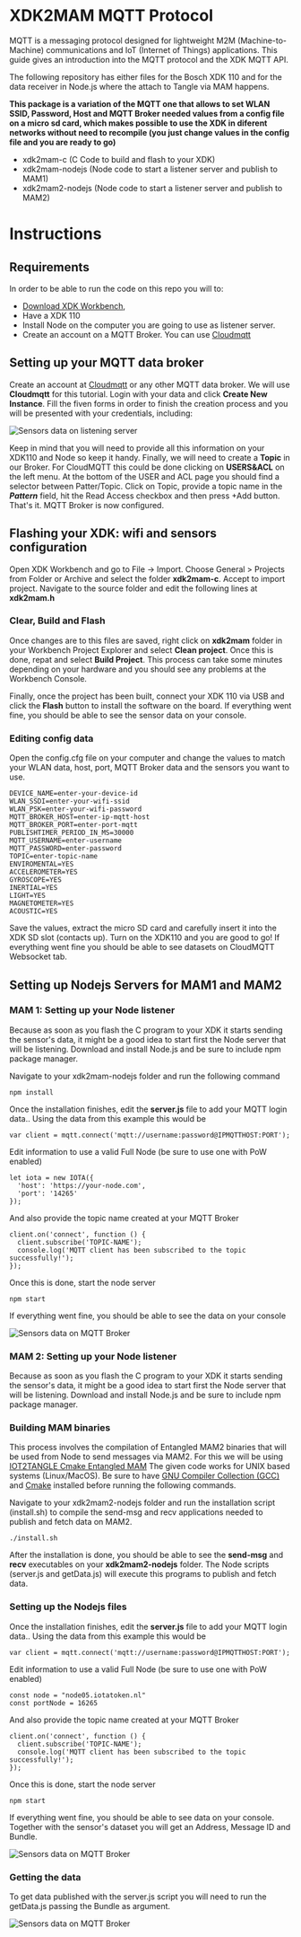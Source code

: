 # XDK2MAM MQTT Protocol
MQTT is a messaging protocol designed for lightweight M2M (Machine-to-Machine)
communications and IoT (Internet of Things) applications. This guide gives an introduction into the
MQTT protocol and the XDK MQTT API. 

The following repository has either files for the Bosch XDK 110 and for the data receiver in Node.js where the attach to Tangle via MAM happens. 

**This package is a variation of the MQTT one that allows to set WLAN SSID, Password, Host and MQTT Broker needed values from a config file on a micro sd card, which makes possible to use the XDK in diferent networks without need to recompile (you just change values in the config file and you are ready to go)**

- xdk2mam-c (C Code to build and flash to your XDK)
- xdk2mam-nodejs (Node code to start a listener server and publish to MAM1)
- xdk2mam2-nodejs (Node code to start a listener server and publish to MAM2)


# Instructions

## Requirements
In order to be able to run the code on this repo you will to:

- [Download XDK Workbench](https://xdk.bosch-connectivity.com/software-downloads), 
- Have a XDK 110 
- Install Node on the computer you are going to use as listener server.
- Create an account on a MQTT Broker. You can use [Cloudmqtt](https://customer.cloudmqtt.com/login)

## Setting up your MQTT data broker

Create an account at [Cloudmqtt](https://customer.cloudmqtt.com/login) or any other MQTT data broker. We will use **Cloudmqtt** for this tutorial. 
Login with your data and click **Create New Instance**. Fill the fiven forms in order to finish the creation process and you will be presented with your credentials, including: 

![Sensors data on listening server](https://puhal.uner.edu.ar/wp-content/uploads/Mqtt.png)

Keep in mind that you will need to provide all this information on your XDK110 and Node so keep it handy.
Finally, we will need to create a **Topic** in our Broker. For CloudMQTT this could be done clicking on **USERS&ACL** on the left menu.
At the bottom of the USER and ACL page you should find a selector between Patter/Topic. Click on Topic, provide a topic name in the ***Pattern*** field, hit the Read Access checkbox and then press +Add button.
That's it. MQTT Broker is now configured.


## Flashing your XDK: wifi and sensors configuration
Open XDK Workbench and go to File -> Import. Choose General > Projects from Folder or Archive and select the folder **xdk2mam-c**. Accept to import project. Navigate to the source folder and edit the following lines at **xdk2mam.h**

### Clear, Build and Flash
Once changes are to this files are saved, right click on **xdk2mam** folder in your Workbench Project Explorer and select **Clean project**. Once this is done, repat and select **Build Project**. This process can take some minutes depending on your hardware and you should see any problems at the Workbench Console.

Finally, once the project has been built, connect your XDK 110 via USB and click the **Flash** button to install the software on the board. If everything went fine, you should be able to see the sensor data on your console.

### Editing config data
Open the config.cfg file on your computer and change the values to match your WLAN data, host, port, MQTT Broker data and the sensors you want to use.

```
DEVICE_NAME=enter-your-device-id
WLAN_SSDI=enter-your-wifi-ssid
WLAN_PSK=enter-your-wifi-password
MQTT_BROKER_HOST=enter-ip-mqtt-host
MQTT_BROKER_PORT=enter-port-mqtt
PUBLISHTIMER_PERIOD_IN_MS=30000
MQTT_USERNAME=enter-username
MQTT_PASSWORD=enter-password
TOPIC=enter-topic-name
ENVIROMENTAL=YES
ACCELEROMETER=YES
GYROSCOPE=YES
INERTIAL=YES
LIGHT=YES
MAGNETOMETER=YES
ACOUSTIC=YES
```

Save the values, extract the micro SD card and carefully insert it into the XDK SD slot (contacts up). Turn on the XDK110 and you are good to go! If everything went fine you should be able to see datasets on CloudMQTT Websocket tab.





## Setting up Nodejs Servers for MAM1 and MAM2

### MAM 1: Setting up your Node listener
Because as soon as you flash the C program to your XDK it starts sending the sensor's data, it might be a good idea to start first the Node server that will be listening. Download and install Node.js and be sure to include npm package manager.

Navigate to your xdk2mam-nodejs folder and run the following command

```
npm install
```
Once the installation finishes, edit the **server.js** file to add your MQTT login data..
Using the data from this example this would be

```
var client = mqtt.connect('mqtt://username:password@IPMQTTHOST:PORT');
```

Edit information to use a valid Full Node (be sure to use one with PoW enabled)

```
let iota = new IOTA({
  'host': 'https://your-node.com',
  'port': '14265'
});
```
And also provide the topic name created at your MQTT Broker

```
client.on('connect', function () {
  client.subscribe('TOPIC-NAME');
  console.log('MQTT client has been subscribed to the topic successfully!');
});
```

Once this is done, start the node server

```
npm start
```
If everything went fine, you should be able to see the data on your console

![Sensors data on MQTT Broker](https://puhal.uner.edu.ar/wp-content/uploads/mqttconsole.jpg)

### MAM 2: Setting up your Node listener
Because as soon as you flash the C program to your XDK it starts sending the sensor's data, it might be a good idea to start first the Node server that will be listening. Download and install Node.js and be sure to include npm package manager.

### Building MAM binaries
This process involves the compilation of Entangled MAM2 binaries that will be used from Node to send messages via MAM2. For this we will be using [IOT2TANGLE Cmake Entangled MAM](https://github.com/iot2tangle/cmake-mam) The given code works for UNIX based systems (Linux/MacOS). Be sure to have [GNU Compiler Collection (GCC)](https://gcc.gnu.org/) and [Cmake](https://cmake.org/install/) installed before running the following commands. 

Navigate to your xdk2mam2-nodejs folder and run the installation script (install.sh) to compile the send-msg and recv applications needed to publish and fetch data on MAM2. 

```
./install.sh
```
After the installation is done, you should be able to see the **send-msg** and **recv** executables on your **xdk2mam2-nodejs** folder. The Node scripts (server.js and getData.js) will execute this programs to publish and fetch data. 

### Setting up the Nodejs files

Once the installation finishes, edit the **server.js** file to add your MQTT login data..
Using the data from this example this would be

```
var client = mqtt.connect('mqtt://username:password@IPMQTTHOST:PORT');
```

Edit information to use a valid Full Node (be sure to use one with PoW enabled)

```
const node = "node05.iotatoken.nl"
const portNode = 16265
```
And also provide the topic name created at your MQTT Broker

```
client.on('connect', function () {
  client.subscribe('TOPIC-NAME');
  console.log('MQTT client has been subscribed to the topic successfully!');
});
```

Once this is done, start the node server

```
npm start
```
If everything went fine, you should be able to see data on your console. Together with the sensor's dataset you will get an Address, Message ID and Bundle.

![Sensors data on MQTT Broker](https://xdk2mam.io/assets/images/mqtt-mam2.png)

### Getting the data
To get data published with the server.js script you will need to run the getData.js passing the Bundle as argument. 

![Sensors data on MQTT Broker](https://xdk2mam.io/assets/images/mqtt-mam2-fetch.png)



